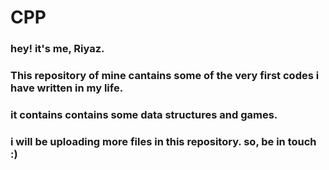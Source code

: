 # CPP
### hey! it's me, Riyaz.
### This repository of mine cantains some of the very first codes i have written in my life.
### it contains contains some data structures and games.
### i will be uploading more files in this repository. so, be in touch :)
